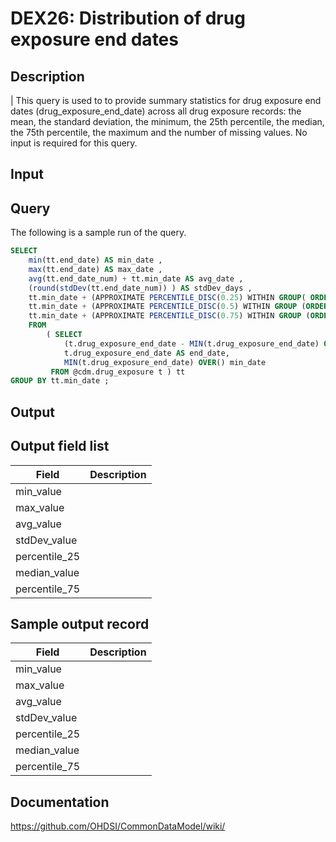 <!---
Group:drug exposure
Name:DEX26 Distribution of drug exposure end dates
Author:Patrick Ryan
CDM Version: 5.0
-->

# DEX26: Distribution of drug exposure end dates

## Description
| This query is used to to provide summary statistics for drug exposure end dates (drug_exposure_end_date) across all drug exposure records: the mean, the standard deviation, the minimum, the 25th percentile, the median, the 75th percentile, the maximum and the number of missing values. No input is required for this query.

## Input <None>

## Query
The following is a sample run of the query.

```sql
SELECT            
    min(tt.end_date) AS min_date ,
    max(tt.end_date) AS max_date ,
    avg(tt.end_date_num) + tt.min_date AS avg_date ,
    (round(stdDev(tt.end_date_num)) ) AS stdDev_days ,
    tt.min_date + (APPROXIMATE PERCENTILE_DISC(0.25) WITHIN GROUP( ORDER BY tt.end_date_num ) ) AS percentile_25_date ,
    tt.min_date + (APPROXIMATE PERCENTILE_DISC(0.5) WITHIN GROUP (ORDER BY tt.end_date_num ) ) AS median_date ,
    tt.min_date + (APPROXIMATE PERCENTILE_DISC(0.75) WITHIN GROUP (ORDER BY tt.end_date_num ) ) AS percentile_75_date
    FROM
        ( SELECT
            (t.drug_exposure_end_date - MIN(t.drug_exposure_end_date) OVER()) AS end_date_num,
            t.drug_exposure_end_date AS end_date,
            MIN(t.drug_exposure_end_date) OVER() min_date
         FROM @cdm.drug_exposure t ) tt 
GROUP BY tt.min_date ;
```

## Output

## Output field list

|  Field |  Description |
| --- | --- |
| min_value |   |
| max_value |   |
| avg_value |   |
| stdDev_value |   |
| percentile_25 |   |
| median_value |   |
| percentile_75 |   |

## Sample output record

|  Field |  Description |
| --- | --- |
| min_value |   |
| max_value |   |
| avg_value |   |
| stdDev_value |   |
| percentile_25 |   |
| median_value |   |
| percentile_75 |   |

## Documentation
https://github.com/OHDSI/CommonDataModel/wiki/
